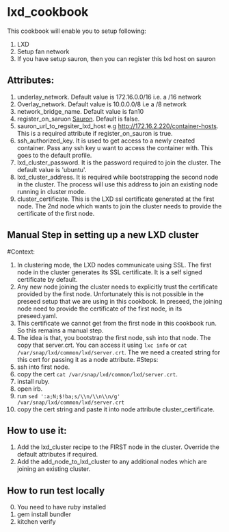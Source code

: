 # lxd_cookbook

This cookbook will enable you to setup following:
1. LXD 
2. Setup fan network
3. If you have setup sauron, then you can register this lxd host on sauron

## Attributes:
1. underlay_network. Default value is 172.16.0.0/16 i.e. a /16 network
2. Overlay_network. Default value is 10.0.0.0/8 i.e a /8 network
3. network_bridge_name. Default value is fan10
4. register_on_saruon [Sauron](https://github.com/alexis-lxc/sauron). Default is false.
5. sauron_url_to_regsiter_lxd_host e.g http://172.16.2.220/container-hosts.
   This is a required attribute if register_on_sauron is true.
6. ssh_authorized_key. It is used to get access to a newly created
   container. Pass any ssh key u want to access the container with. This
   goes to the default profile.
7. lxd_cluster_password. It is the password required to join the
   cluster. The default value is 'ubuntu'.
8. lxd_cluster_address. It is required while bootstrapping the second
   node in the cluster. The process will use this address to join an
   existing node running in cluster mode.
9. cluster_certificate. This is the LXD ssl certificate generated at
   the first node. The 2nd node which wants to join the cluster needs to
   provide the certificate of the first node.

## Manual Step in setting up a new LXD cluster
 #Context:
   1. In clustering mode, the LXD nodes communicate using SSL. The first
      node in the cluster generates its SSL certificate. It is a self
      signed certificate by default.
   2. Any new node joining the cluster needs to explicitly trust the certificate
      provided by the first node. Unfortunately this is not possible in the
      preseed setup that we are using in this cookbook. In preseed, the
      joining node need to provide the certificate of the first node, in
      its preseed.yaml.
   3. This certificate we cannot get from the first node in this cookbook
      run. So this remains a manual step.
   4. The idea is that, you bootstrap the first node, ssh into that node.
      The copy that server.crt. You can access it using `lxc info` or
      `cat /var/snap/lxd/common/lxd/server.crt`. The we need a created
      string for this cert for passing it as a node attribute.
 #Steps:
   1. ssh into first node.
   2. copy the cert `cat /var/snap/lxd/common/lxd/server.crt`.
   3. install ruby.
   4. open irb.
   5. run `sed ':a;N;$!ba;s/\\n/\\n\\n/g' /var/snap/lxd/common/lxd/server.crt`
   6. copy the cert string and paste it into node attribute cluster_certificate.

## How to use it:

1. Add the lxd_cluster recipe to the FIRST node in the cluster. Override the default
   attributes if required.
2. Add the add_node_to_lxd_cluster to any additional nodes which are
   joining an existing cluster.


## How to run test locally

0. You need to have ruby installed
1. gem install bundler
2. kitchen verify

